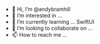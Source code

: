 - 👋 Hi, I’m @andybramhill
- 👀 I’m interested in ...
- 🌱 I’m currently learning ... SwiftUI
- 💞️ I’m looking to collaborate on ...
- 📫 How to reach me ...

<!---
andybramhill/andybramhill is a ✨ special ✨ repository because its `README.md` (this file) appears on your GitHub profile.
You can click the Preview link to take a look at your changes.
--->
